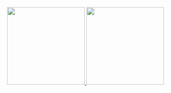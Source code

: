 <div align="center">
  <a href="https://github.com/Kzuy1">
  <img height="180em" src="https://github-readme-stats.vercel.app/api?username=Kzuy1&show_icons=true&theme=dark&include_all_commits=true&count_private=true"/>
  <img height="180em" src="https://github-readme-stats.vercel.app/api/top-langs/?username=Kzuy1&layout=compact&langs_count=7&theme=dark"/>
</div>
